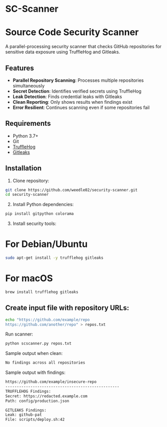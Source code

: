 # SC-Scanner
# Source Code Security Scanner

A parallel-processing security scanner that checks GitHub repositories for sensitive data exposure using TruffleHog and Gitleaks.

## Features

- **Parallel Repository Scanning**: Processes multiple repositories simultaneously
- **Secret Detection**: Identifies verified secrets using TruffleHog
- **Leak Detection**: Finds credential leaks with Gitleaks
- **Clean Reporting**: Only shows results when findings exist
- **Error Resilient**: Continues scanning even if some repositories fail

## Requirements

- Python 3.7+
- Git
- [TruffleHog](https://github.com/trufflesecurity/trufflehog)
- [Gitleaks](https://github.com/gitleaks/gitleaks)

## Installation

1. Clone repository:
```bash
git clone https://github.com/weedle02/security-scanner.git
cd security-scanner
```

2. Install Python dependencies:

```bash
pip install gitpython colorama
```

3. Install security tools:

# For Debian/Ubuntu
```bash
sudo apt-get install -y trufflehog gitleaks
```

# For macOS
```bash
brew install trufflehog gitleaks
```

## Create input file with repository URLs:

```bash
echo "https://github.com/example/repo
https://github.com/another/repo" > repos.txt
```

Run scanner:

```bash
python scscanner.py repos.txt
```

Sample output when clean:

```bash
No findings across all repositories
```

Sample output with findings:

```bash
https://github.com/example/insecure-repo
--------------------------------------------------
TRUFFLEHOG Findings:
Secret: https://redacted.example.com
Path: config/production.json

GITLEAKS Findings:
Leak: github-pat
File: scripts/deploy.sh:42
```
